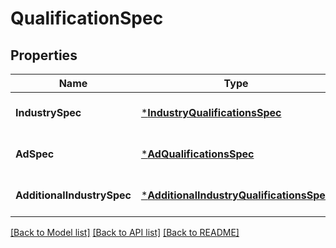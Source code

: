 # QualificationSpec

## Properties
Name | Type | Description | Notes
------------ | ------------- | ------------- | -------------
**IndustrySpec** | [***IndustryQualificationsSpec**](industry_qualifications_spec.md) |  | [optional] [default to null]
**AdSpec** | [***AdQualificationsSpec**](ad_qualifications_spec.md) |  | [optional] [default to null]
**AdditionalIndustrySpec** | [***AdditionalIndustryQualificationsSpec**](additional_industry_qualifications_spec.md) |  | [optional] [default to null]

[[Back to Model list]](../README.md#documentation-for-models) [[Back to API list]](../README.md#documentation-for-api-endpoints) [[Back to README]](../README.md)


